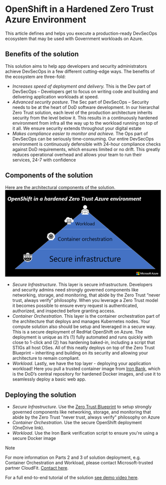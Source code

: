 # OpenShift in a Hardened Zero Trust Azure Environment

This article defines and helps you execute a production-ready DevSecOps ecosystem that may be used with Government workloads on Azure.

## Benefits of the solution
This solution aims to help app developers and security administrators achieve DevSecOps in a few different cutting-edge ways. The benefits of the ecosystem are three-fold: 
* *Increases speed of deployment and delivery.* This is the Dev part of DevSecOps – Developers get to focus on writing code and building and delivering application workloads at speed.
* *Advanced security posture.* The Sec part of DevSecOps – Security needs to be at the heart of DoD software development. In our hierarchal Zero Trust solution, each level of the production architecture inherits security from the level below it. This results in a continuously hardened environment from infra all the way up to the workload running on top of it all. We ensure security extends throughout your digital estate
* *Makes compliance easier to monitor and achieve.* The Ops part of DevSecOps can be seriously time-consuming. Our entire DevSecOps environment is continuously defensible with 24-hour compliance checks against DoD requirements, which ensures limited or no drift. This greatly reduces operational overhead and allows your team to run their services, 24-7 with confidence

## Components of the solution
Here are the architectural components of the solution.
![Pyramid](./media/pyramid.PNG)

* *Secure Infrastructure*. This layer is secure infrastructure. Developers and security admins need strongly governed components like networking, storage, and monitoring, that abide by the Zero Trust “never trust, always verify” philosophy. When you leverage a Zero Trust model it becomes possible to ensure every request is authenticated, authorized, and inspected before granting access.
* *Container Orchestration*. This layer is the container orchestration part of the architecture that deploys and manages Kubernetes nodes. Your compute solution also should be setup and leveraged in a secure way. This is a secure deployment of RedHat OpenShift on Azure. The deployment is unique as it’s (1) fully automated and runs quickly with close to 1-click and (2) has hardening baked-in, including a script that STIGs all host OSes. All of this neatly deploys on top of the Zero Trust Blueprint – inheriting and building on its security and allowing your architecture to remain compliant.
* *Workload*. Lastly, we have the top layer - deploying your application workload! Here you pull a trusted container image from [Iron Bank](https://ironbank.dsop.io), which is the DoD’s central repository for hardened Docker images, and use it to seamlessly deploy a basic web app.

## Deploying the solution
* *Secure Infrastructure*. Use the [Zero Trust Blueprint](https://github.com/Azure/ato-toolkit/tree/master/automation/zero-trust-architecture) to setup strongly governed components like networking, storage, and monitoring that abide by the Zero Trust "never trust, always verify" philosophy on Azure
* *Container Orchestration*. Use the secure OpenShift deployment (OneDrive link). 
* *Workload*. Use the Iron Bank verification script to ensure you're using a secure Docker image 

> [!NOTE]
> For more information on Parts 2 and 3 of solution deployment, e.g. Container Orchestration and Workload, please contact Microsoft-trusted partner CloudFit. [Contact here](mailto:info@cloudfit.com).
> 
> 

For a full end-to-end tutorial of the solution [see demo video here](https://portal.azure.com/?#blade/Microsoft_Azure_Support/HelpAndSupportBlade).
